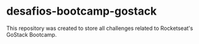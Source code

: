 # desafios-bootcamp-gostack
This repository was created to store all challenges related to Rocketseat's GoStack Bootcamp.
